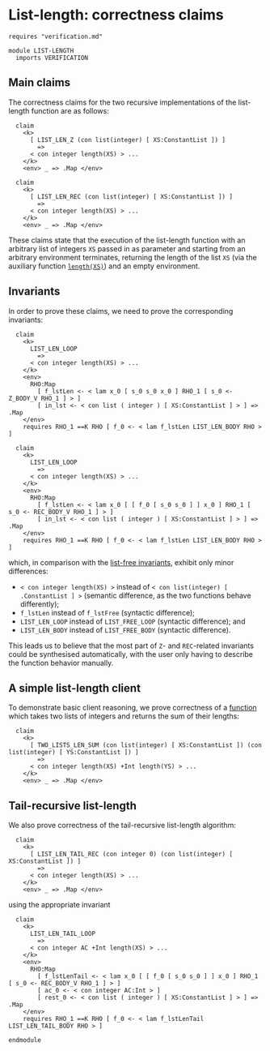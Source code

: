 # List-length: correctness claims

```k
requires "verification.md"

module LIST-LENGTH
  imports VERIFICATION
```

## Main claims

The correctness claims for the two recursive implementations of the list-length
function are as follows:

```k
  claim
    <k>
      [ LIST_LEN_Z (con list(integer) [ XS:ConstantList ]) ]
        =>
      < con integer length(XS) > ...
    </k>
    <env> _ => .Map </env>

  claim
    <k>
      [ LIST_LEN_REC (con list(integer) [ XS:ConstantList ]) ]
        =>
      < con integer length(XS) > ...
    </k>
    <env> _ => .Map </env>
```

These claims state that the execution of the list-length function with
an arbitrary list of integers `XS` passed in as parameter and starting
from an arbitrary environment terminates, returning the length of the
list `XS` (via the auxiliary function
[`length(XS)`](verification.md#lengthxs-calculating-the-length-of-a-given-list-xs))
and an empty environment.

## Invariants

In order to prove these claims, we need to prove the corresponding
invariants:

```k
  claim
    <k>
      LIST_LEN_LOOP
        =>
      < con integer length(XS) > ...
    </k>
    <env>
      RHO:Map
        [ f_lstLen <- < lam x_0 [ s_0 s_0 x_0 ] RHO_1 [ s_0 <- Z_BODY_V RHO_1 ] > ]
        [ in_lst <- < con list ( integer ) [ XS:ConstantList ] > ] => .Map
    </env>
    requires RHO_1 ==K RHO [ f_0 <- < lam f_lstLen LIST_LEN_BODY RHO > ]

  claim
    <k>
      LIST_LEN_LOOP
        =>
      < con integer length(XS) > ...
    </k>
    <env>
      RHO:Map
        [ f_lstLen <- < lam x_0 [ [ f_0 [ s_0 s_0 ] ] x_0 ] RHO_1 [ s_0 <- REC_BODY_V RHO_1 ] > ]
        [ in_lst <- < con list ( integer ) [ XS:ConstantList ] > ] => .Map
    </env>
    requires RHO_1 ==K RHO [ f_0 <- < lam f_lstLen LIST_LEN_BODY RHO > ]
```

which, in comparison with the [list-free invariants](list-free.md#invariants),
exhibit only minor differences:
- `< con integer length(XS) >` instead of `< con list(integer) [ .ConstantList ] >`
   (semantic difference, as the two functions behave differently);
- `f_lstLen` instead of `f_lstFree` (syntactic difference);
- `LIST_LEN_LOOP` instead of `LIST_FREE_LOOP` (syntactic difference); and
- `LIST_LEN_BODY` instead of `LIST_FREE_BODY` (syntactic difference).

This leads us to believe that the most part of `Z`- and `REC`-related
invariants could be synthesised automatically, with the user only having
to describe the function behavior manually.

## A simple list-length client

To demonstrate basic client reasoning, we prove correctness of a
[function](verification.md#simple-list-length-client)
which takes two lists of integers and returns the sum of their lengths:

```k
  claim
    <k>
      [ TWO_LISTS_LEN_SUM (con list(integer) [ XS:ConstantList ]) (con list(integer) [ YS:ConstantList ]) ]
        =>
      < con integer length(XS) +Int length(YS) > ...
    </k>
    <env> _ => .Map </env>
```

## Tail-recursive list-length

We also prove correctness of the tail-recursive list-length algorithm:

```k
  claim
    <k>
      [ LIST_LEN_TAIL_REC (con integer 0) (con list(integer) [ XS:ConstantList ]) ]
        =>
      < con integer length(XS) > ...
    </k>
    <env> _ => .Map </env>
```

using the appropriate invariant

```k
  claim
    <k>
      LIST_LEN_TAIL_LOOP
        =>
      < con integer AC +Int length(XS) > ...
    </k>
    <env>
      RHO:Map
        [ f_lstLenTail <- < lam x_0 [ [ f_0 [ s_0 s_0 ] ] x_0 ] RHO_1 [ s_0 <- REC_BODY_V RHO_1 ] > ]
        [ ac_0 <- < con integer AC:Int > ]
        [ rest_0 <- < con list ( integer ) [ XS:ConstantList ] > ] => .Map
    </env>
    requires RHO_1 ==K RHO [ f_0 <- < lam f_lstLenTail LIST_LEN_TAIL_BODY RHO > ]
```

```k
endmodule
```